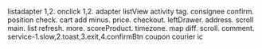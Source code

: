 listadapter 1,2.
onclick 1,2.
adapter listView activity tag.
consignee confirm.
position check.
cart add minus.
price.
checkout.
leftDrawer.
address.
scroll main.
list refresh.
more.
scoreProduct.
timezone.
map diff.
scroll.
comment.
service-1.slow,2.toast,3.exit,4.confirmBtn
coupon
courier ic


